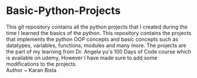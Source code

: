 # Basic-Python-Projects

This git repository contains all the python projects that I created during the time I learned the basics of the python. This repository contains the projects that implements the python OOP concepts and basic concepts such as datatypes, variables, functions, modules and many more. The projects are the part of my learning from Dr. Angela yu's 100 Days of Code course which is available on udemy, However I have made sure to add some modifications to the projects.
<br>
Author ~ Karan Bista
